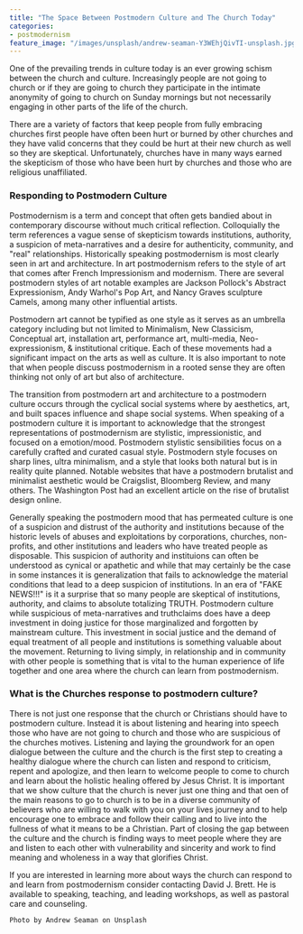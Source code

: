 ```yaml
---
title: "The Space Between Postmodern Culture and The Church Today"
categories:
- postmodernism
feature_image: "/images/unsplash/andrew-seaman-Y3WEhjQivTI-unsplash.jpg"
---
```

One of the prevailing trends in culture today is an ever growing schism between the church and culture. Increasingly people are not going to church or if they are going to church they participate in the intimate anonymity of going to church on Sunday mornings but not necessarily engaging in other parts of the life of the church.
<!--more-->  
There are a variety of factors that keep people from fully embracing churches first people have often been hurt or burned by other churches and they have valid concerns that they could be hurt at their new church as well so they are skeptical. Unfortunately, churches have in many ways earned the skepticism of those who have been hurt by churches and those who are religious unaffiliated.

### Responding to Postmodern Culture
Postmodernism is a term and concept that often gets bandied about in contemporary discourse without much critical reflection. Colloquially the term references a vague sense of skepticism towards institutions, authority, a suspicion of meta-narratives and a desire for authenticity, community, and "real" relationships. Historically speaking postmodernism is most clearly seen in art and architecture. In art postmodernism refers to the style of art that comes after French Impressionism and modernism. There are several postmodern styles of art notable examples are Jackson Pollock's Abstract Expressionism, Andy Warhol's Pop Art, and Nancy Graves sculpture Camels, among many other influential artists.

Postmodern art cannot be typified as one style as it serves as an umbrella category including but not limited to Minimalism, New Classicism, Conceptual art, installation art, performance art, multi-media, Neo-expressionism, & institutional critique. Each of these movements had a significant impact on the arts as well as culture. It is also important to note that when people discuss postmodernism in a rooted sense they are often thinking not only of art but also of architecture.

The transition from postmodern art and architecture to a postmodern culture occurs through the cyclical social systems where by aesthetics, art, and built spaces influence and shape social systems. When speaking of a postmodern culture it is important to acknowledge that the strongest representations of postmodernism are stylistic, impressionistic, and focused on a emotion/mood. Postmodern stylistic sensibilities focus on a carefully crafted and curated casual style. Postmodern style focuses on sharp lines, ultra minimalism, and a style that looks both natural but is in reality quite planned. Notable websites that have a postmodern brutalist and minimalist aesthetic would be Craigslist, Bloomberg Review, and many others. The Washington Post had an excellent article on the rise of brutalist design online.

Generally speaking the postmodern mood that has permeated culture is one of a suspicion and distrust of the authority and institutions because of the historic levels of abuses and exploitations by corporations, churches, non-profits, and other institutions and leaders who have treated people as disposable. This suspicion of authority and instituions can often be understood as cynical or apathetic and while that may certainly be the case in some instances it is generalization that fails to acknowledge the material conditions that lead to a deep suspicion of institutions. In an era of "FAKE NEWS!!!" is it a surprise that so many people are skeptical of institutions, authority, and claims to absolute totalizing TRUTH. Postmodern culture while suspicious of meta-narratives and truthclaims does have a deep investment in doing justice for those marginalized and forgotten by mainstream culture. This investment in social justice and the demand of equal treatment of all people and institutions is something valuable about the movement. Returning to living simply, in relationship and in community with other people is something that is vital to the human experience of life together and one area where the church can learn from postmodernism.

### What is the Churches response to postmodern culture?
There is not just one response that the church or Christians should have to postmodern culture. Instead it is about listening and hearing into speech those who have are not going to church and those who are suspicious of the churches motives. Listening and laying the groundwork for an open dialogue between the culture and the church is the first step to creating a healthy dialogue where the church can listen and respond to criticism, repent and apologize, and then learn to welcome people to come to church and learn about the holistic healing offered by Jesus Christ. It is important that we show culture that the church is never just one thing and that oen of the main reasons to go to church is to be in a diverse community of believers who are willing to walk with you on your lives journey and to help encourage one to embrace and follow their calling and to live into the fullness of what it means to be a Christian. Part of closing the gap between the culture and the church is finding ways to meet people where they are and listen to each other with vulnerability and sincerity and work to find meaning and wholeness in a way that glorifies Christ.

If you are interested in learning more about ways the church can respond to and learn from postmodernism consider contacting David J. Brett. He is available to speaking, teaching, and leading workshops, as well as pastoral care and counseling.


`Photo by Andrew Seaman on Unsplash`
